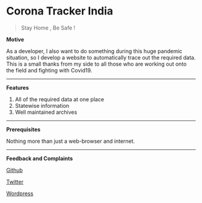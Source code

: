 # Corona Tracker India
> Stay Home ,
> Be Safe !

**Motive**

As a developer, I also want to do something during this huge pandemic situation, so I develop a website to automatically trace out the required data. This is a small thanks from my side to all those who are working out onto the field and fighting with Covid19.

----------

**Features**
1. All of the required data at one place
2. Statewise information
3. Well maintained archives

----------

**Prerequisites**

Nothing more than just a web-browser and internet.

----------
**Feedback and Complaints**

[Github](https://github.com/arsharaj)

[Twitter](https://twitter.com/arsharajchauhan)

[Wordpress](https://technoverser.wordpress.com)

